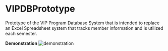 # VIPDBPrototype

Prototype of the VIP Program Database System that is intended to replace an Excel Spreadsheet system that tracks member information and is utilized each semester.

**Demonstration**
![demonstration](https://user-images.githubusercontent.com/54415373/113066930-69697c80-9189-11eb-91e6-b5bf19f7a9ed.gif)

